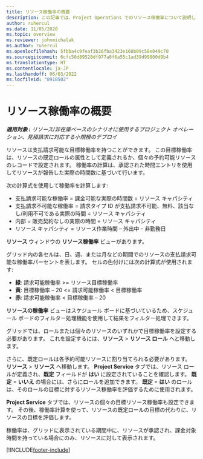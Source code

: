 ```yaml
---
title: リソース稼働率の概要
description: この記事では、Project Operations でのリソース稼働率について説明します。
author: ruhercul
ms.date: 11/05/2020
ms.topic: overview
ms.reviewer: johnmichalak
ms.author: ruhercul
ms.openlocfilehash: 5fbba4c9feaf3b26fba3423e160b09c58e049c70
ms.sourcegitcommit: 6cfc50d89528df977a8f6a55c1ad39d99800d9b4
ms.translationtype: HT
ms.contentlocale: ja-JP
ms.lasthandoff: 06/03/2022
ms.locfileid: "8918502"
---
```

# <a name="resource-utilization-overview"></a>リソース稼働率の概要

_**適用対象 :** リソース/非在庫ベースのシナリオに使用するプロジェクト オペレーション、見積請求に対応する小規模のデプロイ_

リソースは支払請求可能な目標稼働率を持つことができます。 この目標稼働率は、リソースの既定ロールの属性として定義されるか、個々の予約可能リソースのレコードで設定されます。 稼働率の計算は、承認された時間エントリを使用してリソースが報告した実際の時間数に基づいて行います。

次の計算式を使用して稼働率を計算します:

  - 支払請求可能な稼働率 = 課金可能な実際の時間数 ÷ リソース キャパシティ
  - 支払請求不可能な稼働率 = 請求タイプ ID が支払請求不可能、無料、該当なし/利用不可である実際の時間 ÷ リソース キャパシティ
  - 内部 = 販売契約なしの実際の時間 ÷ リソース キャパシティ
  - リソース キャパシティ = リソース作業時間 – 外出中 – 非勤務日

**リソース** ウィンドウの **リソース稼働率** ビューがあります。

グリッド内の各セルは、日、週、または月などの期間でのリソースの支払請求可能な稼働率パーセントを表します。 セルの色付けには次の計算式が使用されます:

  - **緑**: 請求可能稼働率 >= リソース目標稼働率
  - **黄**: 目標稼働率 – 20 <= 請求可能稼働率 < 目標稼働率
  - **赤**: 請求可能稼働率 < 目標稼働率 – 20

**リソースの稼働率** ビューはスケジュール ボードに基づいているため、スケジュール ボードのフィルター処理機能を使用して結果をフィルター処理できます。

グリッドでは、ロールまたは個々のリソースのいずれかで目標稼働率を設定する必要があります。 これを設定するには、**リソース** > **リソース ロール** へと移動します。

さらに、既定ロールは各予約可能リソースに割り当てられる必要があります。 **リソース** > **リソース** へ移動します。 **Project Service** タブでは、リソース ロールが定義され、**既定** フィールドが **はい** に設定されていることを確認します。 **既定** = **いいえ** の場合には、さらにロールを追加できます。 **既定** = **はい** のロールは、そのロールの目標に対するリソース稼働率を評価するために使用されます。

**Project Service** タブでは、リソースの個々の目標リソース稼働率も設定できます。 その後、稼働率計算を使って、リソースの既定ロールの目標の代わりに、リソースの目標を評価します。

稼働率は、グリッドに表示されている期間中に、リソースが承認され、課金対象時間を持っている場合にのみ、リソースに対して表示されます。


[!INCLUDE[footer-include](../includes/footer-banner.md)]